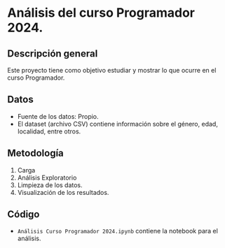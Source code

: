 # Análisis del curso Programador 2024.

## Descripción general

Este proyecto tiene como objetivo estudiar y mostrar lo que ocurre en el curso Programador.

## Datos

*   Fuente de los datos: Propio.
*   El dataset (archivo CSV) contiene información sobre el género, edad, localidad, entre otros.

## Metodología

1.  Carga
2.  Análisis Exploratorio
3.  Limpieza de los datos.
4.  Visualización de los resultados.

## Código

*   `Análisis Curso Programador 2024.ipynb` contiene la notebook para el análisis.

